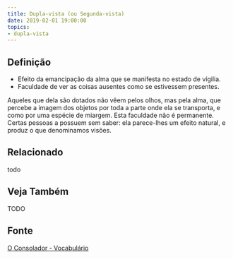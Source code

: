 ```yaml
---
title: Dupla-vista (ou Segunda-vista)
date: 2019-02-01 19:00:00
topics:
- dupla-vista
---
```


## Definição
* Efeito da emancipação da alma que se manifesta no estado de vígilia. 
* Faculdade de ver as coisas ausentes como se estivessem presentes. 

Aqueles que dela são dotados não vêem pelos olhos, mas pela alma, que percebe a
imagem dos objetos por toda a parte onde ela se transporta, e como por uma
espécie de miargem. Esta faculdade não é permanente. Certas pessoas a possuem
sem saber: ela parece-lhes um efeito natural, e produz o que denominamos visões. 

## Relacionado
todo

## Veja Também
TODO

## Fonte
[O Consolador - Vocabulário](http://www.oconsolador.com.br/linkfixo/vocabulario/principal.html)

